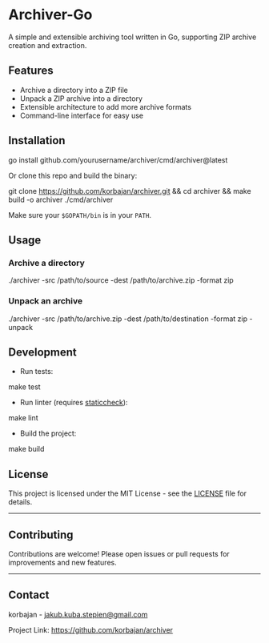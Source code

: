 # Archiver-Go

A simple and extensible archiving tool written in Go, supporting ZIP archive creation and extraction.

## Features

- Archive a directory into a ZIP file
- Unpack a ZIP archive into a directory
- Extensible architecture to add more archive formats
- Command-line interface for easy use

## Installation

go install github.com/yourusername/archiver/cmd/archiver@latest

Or clone this repo and build the binary:

git clone https://github.com/korbajan/archiver.git && cd archiver && make build -o archiver ./cmd/archiver

Make sure your `$GOPATH/bin` is in your `PATH`.

## Usage

### Archive a directory

./archiver -src /path/to/source -dest /path/to/archive.zip -format zip


### Unpack an archive

./archiver -src /path/to/archive.zip -dest /path/to/destination -format zip -unpack


## Development

- Run tests:

make test


- Run linter (requires [staticcheck](https://staticcheck.io/)):

make lint


- Build the project:

make build


## License

This project is licensed under the MIT License - see the [LICENSE](LICENSE) file for details.

---

## Contributing

Contributions are welcome! Please open issues or pull requests for improvements and new features.

---

## Contact

korbajan - [jakub.kuba.stepien@gmail.com](mailto:jakub.kuba.stepien@gmail.com)

Project Link: https://github.com/korbajan/archiver
